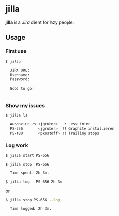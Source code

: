 jilla
=====

**jilla** is a *Jira* client for lazy people.

Usage
-----

### First use
```bash
$ jilla
  
  JIRA URL:
  Username:
  Password:
  
  Good to go!
    
```

### Show my issues
```bash
$ jilla ls

  WDSERVICE-78 <jgruber>   ! LessLinter
  PS-656       <jgruber>  !! Graphite installieren
  PS-480       <pkostoff> !! Trailing stops

```

### Log work
```bash
$ jilla start PS-656
```

```bash
$ jilla stop  PS-656

  Time spent: 2h 3m.

$ jilla log   PS-656 2h 3m
```

or

```bash
$ jilla stop PS-656 --log

  Time logged: 2h 3m.
  
```